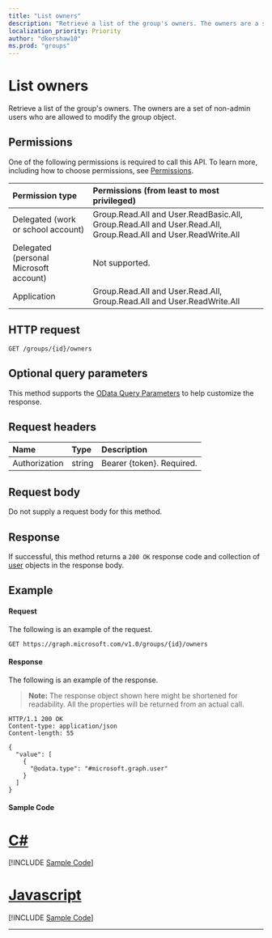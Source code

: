 ```yaml
---
title: "List owners"
description: "Retrieve a list of the group's owners. The owners are a set of non-admin users who are allowed to modify the group object. "
localization_priority: Priority
author: "dkershaw10"
ms.prod: "groups"
---
```


# List owners
Retrieve a list of the group's owners. The owners are a set of non-admin users who are allowed to modify the group object. 

## Permissions
One of the following permissions is required to call this API. To learn more, including how to choose permissions, see [Permissions](/graph/permissions-reference).

|Permission type      | Permissions (from least to most privileged)              |
|:--------------------|:---------------------------------------------------------|
|Delegated (work or school account) | Group.Read.All and User.ReadBasic.All, Group.Read.All and User.Read.All, Group.Read.All and User.ReadWrite.All   |
|Delegated (personal Microsoft account) | Not supported.    |
|Application | Group.Read.All and User.Read.All, Group.Read.All and User.ReadWrite.All |

## HTTP request
<!-- { "blockType": "ignored" } -->
```http
GET /groups/{id}/owners
```

## Optional query parameters
This method supports the [OData Query Parameters](/graph/query-parameters) to help customize the response.

## Request headers
| Name       | Type | Description|
|:-----------|:------|:----------|
| Authorization  | string  | Bearer {token}. Required. |

## Request body
Do not supply a request body for this method.

## Response
If successful, this method returns a `200 OK` response code and collection of [user](../resources/user.md) objects in the response body.

## Example
#### Request
The following is an example of the request.
<!-- {
  "blockType": "request",
  "name": "get_owners"
}-->
```http
GET https://graph.microsoft.com/v1.0/groups/{id}/owners
```

#### Response
The following is an example of the response.
>**Note:** The response object shown here might be shortened for readability. All the properties will be returned from an actual call.
<!-- {
  "blockType": "response",
  "truncated": true,
  "@odata.type": "microsoft.graph.directoryObject",
  "isCollection": true
} -->
```http
HTTP/1.1 200 OK
Content-type: application/json
Content-length: 55

{
  "value": [
    {
      "@odata.type": "#microsoft.graph.user"
    }
  ]
}
```
#### Sample Code
# [C#](#tab/CS)
[!INCLUDE [Sample Code]( ../includes/get_owners-C#-snippets.md)]

# [Javascript](#tab/Javascript)
[!INCLUDE [Sample Code]( ../includes/get_owners-Javascript-snippets.md)]

---


<!-- uuid: 8fcb5dbc-d5aa-4681-8e31-b001d5168d79
2015-10-25 14:57:30 UTC -->
<!-- {
  "type": "#page.annotation",
  "description": "List owners",
  "keywords": "",
  "section": "documentation",
  "tocPath": ""
}-->

